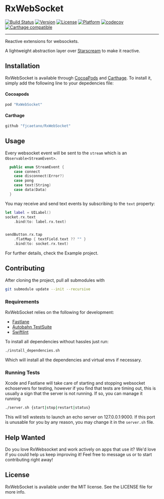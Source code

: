 # RxWebSocket

[![Build Status](https://travis-ci.org/fjcaetano/RxWebSocket.svg?branch=master)](https://travis-ci.org/fjcaetano/RxWebSocket)
[![Version](https://img.shields.io/cocoapods/v/RxWebSocket.svg?style=flat)](http://cocoapods.org/pods/RxWebSocket)
[![License](https://img.shields.io/cocoapods/l/RxWebSocket.svg?style=flat)](http://cocoapods.org/pods/RxWebSocket)
[![Platform](https://img.shields.io/cocoapods/p/RxWebSocket.svg?style=flat)](http://cocoapods.org/pods/RxWebSocket)
[![codecov](https://codecov.io/gh/fjcaetano/RxWebSocket/branch/master/graph/badge.svg)](https://codecov.io/gh/fjcaetano/RxWebSocket)
[![Carthage compatible](https://img.shields.io/badge/Carthage-compatible-4BC51D.svg?style=flat)](https://github.com/Carthage/Carthage)

------

Reactive extensions for websockets.

A lightweight abstraction layer over [Starscream](https://github.com/daltoniam/Starscream) to make it reactive.

## Installation

RxWebSocket is available through [CocoaPods](http://cocoapods.org) and
[Carthage](https://github.com/Carthage/Carthage). To install it, simply add the
following line to your depedencies file:

#### Cocoapods
``` ruby
pod "RxWebSocket"
```

#### Carthage
``` ruby
github "fjcaetano/RxWebSocket"
```

## Usage

Every websocket event will be sent to the `stream` which is an `Observable<StreamEvent>`.

``` swift
  public enum StreamEvent {
    case connect
    case disconnect(Error?)
    case pong
    case text(String)
    case data(Data)
  }
```

You may receive and send text events by subscribing to the `text` property:

``` swift
let label = UILabel()
socket.rx.text
    .bind(to: label.rx.text)


sendButton.rx.tap
    .flatMap { textField.text ?? "" }
    .bind(to: socket.rx.text)
```

For further details, check the Example project.

## Contributing

After cloning the project, pull all submodules with

``` sh
git submodule update --init --recursive
```

### Requirements

RxWebSocket relies on the following for development:

- [Fastlane](https://github.com/fastlane/fastlane)
- [Autobahn TestSuite](https://github.com/crossbario/autobahn-testsuite)
- [Swiftlint](https://github.com/realm/SwiftLint)

To install all dependencies without hassles just run:

``` sh
./install_dependencies.sh
```

Which will install all the dependencies and virtual envs if necessary.

### Running Tests

Xcode and Fastlane will take care of starting and stopping websocket echoservers
for testing, however if you find that tests are timing out, this is usually a
sign that the server is not running. If so, you can manage it running

``` sh
./server.sh {start|stop|restart|status}
```

This will tell wstests to launch an echo server on 127.0.0.1:9000. If this port
is unusable for you by any reason, you may change it in the `server.sh` file.

## Help Wanted

Do you love RxWebsocket and work actively on apps that use it? We'd love if you could help us keep improving it!
Feel free to message us or to start contributing right away!

## License

RxWebSocket is available under the MIT license. See the LICENSE file for more info.
